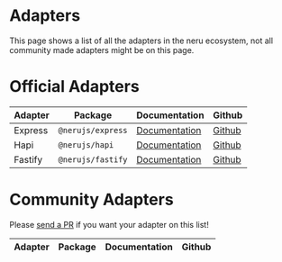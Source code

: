# Adapters

This page shows a list of all the adapters in the neru ecosystem, not all community made adapters might be on this page.

# Official Adapters

| Adapter    | Package              | Documentation                         | Github                                                                         |
|------------|----------------------|---------------------------------------|--------------------------------------------------------------------------------|
| Express    | `@nerujs/express`    | [Documentation](/adapters/express)    | [Github](https://github.com/ghostdevv/neru/tree/main/packages/adapter-express) |
| Hapi       | `@nerujs/hapi`       | [Documentation](/adapters/hapi)       | [Github](https://github.com/ghostdevv/neru/tree/main/packages/adapter-hapi)    |
| Fastify    | `@nerujs/fastify`    | [Documentation](/adapters/fastify)    | [Github](https://github.com/ghostdevv/neru/tree/main/packages/adapter-fastify) |

# Community Adapters

Please [send a PR](https://github.com/ghostdevv/neru) if you want your adapter on this list!

| Adapter | Package           | Documentation                      | Github                                                                         |
|---------|-------------------|------------------------------------|--------------------------------------------------------------------------------|